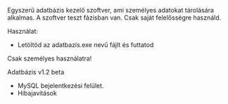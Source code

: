 Egyszerű adatbázis kezelő szoftver, ami személyes adatokat tárolására alkalmas.
A szoftver teszt fázisban van. Csak saját felelősségre használd.

Használat:
 - Letöltöd az adatbazis.exe nevű fájlt és futtatod

Csak személyes használatra!

Adatbázis v1.2 beta
 - MySQL bejelentkezési felület.
 - Hibajavítások
